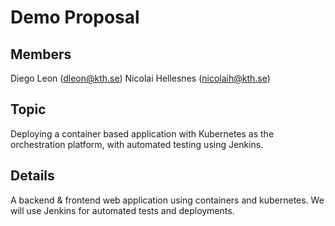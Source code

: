 # Demo Proposal
## Members
Diego Leon (dleon@kth.se)
Nicolai Hellesnes (nicolaih@kth.se)

## Topic
Deploying a container based application with Kubernetes as the orchestration platform, with automated testing using Jenkins.

## Details
A backend & frontend web application using containers and kubernetes. We will use Jenkins for automated tests and deployments.
